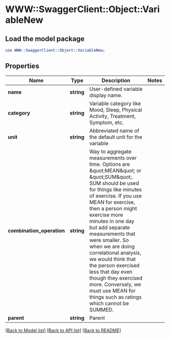 # WWW::SwaggerClient::Object::VariableNew

## Load the model package
```perl
use WWW::SwaggerClient::Object::VariableNew;
```

## Properties
Name | Type | Description | Notes
------------ | ------------- | ------------- | -------------
**name** | **string** | User-defined variable display name. | 
**category** | **string** | Variable category like Mood, Sleep, Physical Activity, Treatment, Symptom, etc. | 
**unit** | **string** | Abbreviated name of the default unit for the variable | 
**combination_operation** | **string** | Way to aggregate measurements over time. Options are \&quot;MEAN\&quot; or \&quot;SUM\&quot;.  SUM should be used for things like minutes of exercise.  If you use MEAN for exercise, then a person might exercise more minutes in one day but add separate measurements that were smaller.  So when we are doing correlational analysis, we would think that the person exercised less that day even though they exercised more.  Conversely, we must use MEAN for things such as ratings which cannot be SUMMED. | 
**parent** | **string** | Parent | 

[[Back to Model list]](../README.md#documentation-for-models) [[Back to API list]](../README.md#documentation-for-api-endpoints) [[Back to README]](../README.md)


